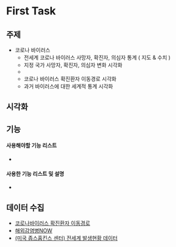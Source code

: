 # First Task


## 주제
  - 코로나 바이러스
    - 전세계 코로나 바이러스 사망자, 확진자, 의심자 통계 ( 지도 & 수치 )
    - 지정 국가 사망자, 확진자, 의심자 변화 시각화
    - 
    - 코로나 바이러스 확진환자 이동경로 시각화
    - 과거 바이러스에 대한 세계적 통계 시각화
  
## 시각화

## 기능

#### 사용해야할 기능 리스트
  - 
#### 사용한 기능 리스트 및 설명
  - 

## 데이터 수집
  - [코로나바이러스 확진환자 이동경로](http://ncov.mohw.go.kr/bdBoardList.do?brdId=1&brdGubun=12&dataGubun=&ncvContSeq=&contSeq=&board_id=&gubun=)
  - [해외감염병NOW](http://www.xn--now-po7lf48dlsm0ya109f.kr/infect/occurrence_list.do)
  - [(미국 좁스홉킨스 센터) 전세계 발생현황 데이터](https://gisanddata.maps.arcgis.com/apps/opsdashboard/index.html#/bda7594740fd40299423467b48e9ecf6)
